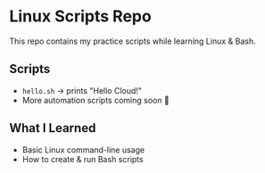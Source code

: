 # Linux Scripts Repo

This repo contains my practice scripts while learning Linux & Bash.

## Scripts
- `hello.sh` → prints "Hello Cloud!"
- More automation scripts coming soon 🚀

## What I Learned
- Basic Linux command-line usage
- How to create & run Bash scripts
